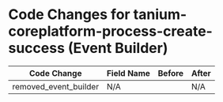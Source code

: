 # Code Changes for tanium-coreplatform-process-create-success (Event Builder)

| Code Change | Field Name | Before | After |
|-------------|------------|--------|-------|
| removed_event_builder | N/A |  | N/A |
